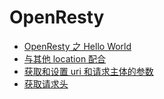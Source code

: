 # OpenResty

- [OpenResty 之 Hello World](./hello-world.md)
- [与其他 location 配合](./work-with-location.md)
- [获取和设置 uri 和请求主体的参数](./get-and-set-url-params.md)
- [获取请求头](./get-request-headers.md)
